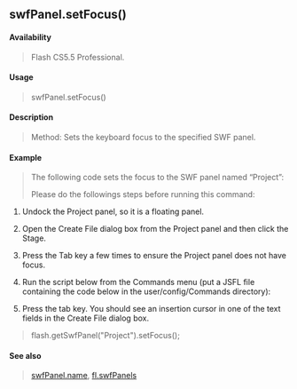 ## swfPanel.setFocus()

#### Availability

> Flash CS5.5 Professional.

#### Usage

> swfPanel.setFocus()

#### Description

> Method: Sets the keyboard focus to the specified SWF panel.

#### Example

> The following code sets the focus to the SWF panel named “Project”:
>
> Please do the followings steps before running this command:

1.  Undock the Project panel, so it is a floating panel.

2.  Open the Create File dialog box from the Project panel and then click the Stage.

3.  Press the Tab key a few times to ensure the Project panel does not have focus.

4.  Run the script below from the Commands menu (put a JSFL file containing the code below in the user/config/Commands directory):

5.  Press the tab key. You should see an insertion cursor in one of the text fields in the Create File dialog box.

> flash.getSwfPanel("Project").setFocus();

#### See also

> [swfPanel.name](#_bookmark909), [fl.swfPanels](#_bookmark547)
